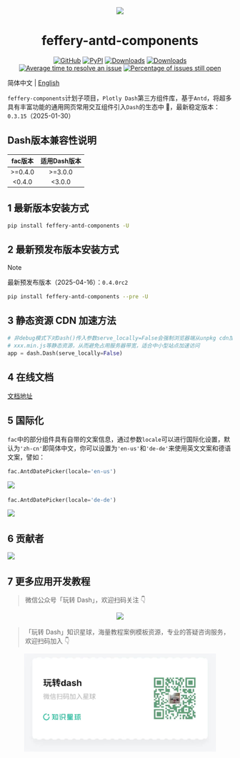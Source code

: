 <p align="center">
	<img src="./fac-logo.svg" height=300></img>
</p>
<h1 align="center">feffery-antd-components</h1>
<div align="center">

[![GitHub](https://shields.io/badge/license-MIT-informational)](https://github.com/CNFeffery/feffery-antd-components/blob/master/LICENSE)
[![PyPI](https://img.shields.io/pypi/v/feffery-antd-components.svg?color=dark-green)](https://pypi.org/project/feffery-antd-components/)
[![Downloads](https://static.pepy.tech/badge/feffery-antd-components)](https://pepy.tech/project/feffery-antd-components)
[![Downloads](https://static.pepy.tech/badge/feffery-antd-components/month)](https://pepy.tech/project/feffery-antd-components)
[![Average time to resolve an issue](http://isitmaintained.com/badge/resolution/CNFeffery/feffery-antd-components.svg)](http://isitmaintained.com/project/CNFeffery/feffery-antd-components "Average time to resolve an issue")
[![Percentage of issues still open](http://isitmaintained.com/badge/open/CNFeffery/feffery-antd-components.svg)](http://isitmaintained.com/project/CNFeffery/feffery-antd-components "Percentage of issues still open")

</div>

简体中文 | [English](./README-en_US.md)

`feffery-components`计划子项目，`Plotly Dash`第三方组件库，基于`Antd`，将超多具有丰富功能的通用网页常用交互组件引入`Dash`的生态中 🥳，最新稳定版本：`0.3.15`（2025-01-30）

## Dash版本兼容性说明

| fac版本 | 适用Dash版本 |
| :-----: | :----------: |
| >=0.4.0 |   >=3.0.0    |
| <0.4.0  |    <3.0.0    |

## 1 最新版本安装方式

```bash
pip install feffery-antd-components -U
```

## 2 最新预发布版本安装方式

> [!NOTE]  
> 最新预发布版本（2025-04-16）：`0.4.0rc2`

```bash
pip install feffery-antd-components --pre -U
```

## 3 静态资源 CDN 加速方法

```Python
# 非debug模式下对Dash()传入参数serve_locally=False会强制浏览器端从unpkg cdn加载各个依赖的
# xxx.min.js等静态资源，从而避免占用服务器带宽，适合中小型站点加速访问
app = dash.Dash(serve_locally=False)
```

## 4 在线文档

<a href='http://fac.feffery.tech/' target='_blank'>文档地址</a>

## 5 国际化

`fac`中的部分组件具有自带的文案信息，通过参数`locale`可以进行国际化设置，默认为`'zh-cn'`即简体中文，你可以设置为`'en-us'`和`'de-de'`来使用英文文案和德语文案，譬如：

```Python
fac.AntdDatePicker(locale='en-us')
```

<img src="./images/国际化示例_en-us.png" height=350></img>

```Python
fac.AntdDatePicker(locale='de-de')
```

<img src="./images/国际化示例_de-de.png" height=350></img>

## 6 贡献者

<a href = "https://github.com/CNFeffery/feffery-antd-components/graphs/contributors">
  <img src = "https://contrib.rocks/image?repo=CNFeffery/feffery-antd-components"/>
</a>

## 7 更多应用开发教程

> 微信公众号「玩转 Dash」，欢迎扫码关注 👇

<p align="center" >
  <img src="./images/公众号.png" height=220 />
</p>

> 「玩转 Dash」知识星球，海量教程案例模板资源，专业的答疑咨询服务，欢迎扫码加入 👇

<p align="center" >
  <img src="./images/知识星球.jpg" height=220 />
</p>